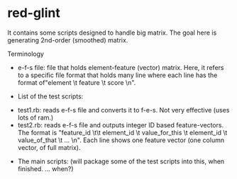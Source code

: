 red-glint
=========

It contains some scripts designed to handle big matrix. The goal here is generating 2nd-order (smoothed) matrix. 

Terminology
- e-f-s file: file that holds element-feature (vector) matrix. Here, it refers to a specific file format that holds many line where each line has the format of"element \t feature \t score \n". 

* List of the test scripts: 
- test1.rb: reads e-f-s file and converts it to f-e-s. Not very effective (uses lots of ram.) 
- test2.rb: reads e-f-s file and outputs integer ID based feature-vectors. The format is "feature_id \t\t element_id \t value_for_this \t element_id \t value_of_that \t ... \n". Each line shows one feature vector (one column vector, of full matrix). 

* The main scripts: 
(will package some of the test scripts into this, when finished. ... when?) 
